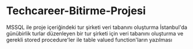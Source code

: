 # Techcareer-Bitirme-Projesi
MSSQL ile proje içeriğindeki tur şirketi veri tabanını oluşturma
İstanbul'da günübirlik turlar düzenleyen bir tur şirketi için veri tabanını oluşturma ve gerekli stored procedure'ler ile table valued function'ların yazılması
